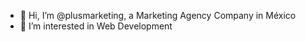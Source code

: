 - 👋 Hi, I’m @plusmarketing, a Marketing Agency Company in México
- 👀 I’m interested in Web Development

